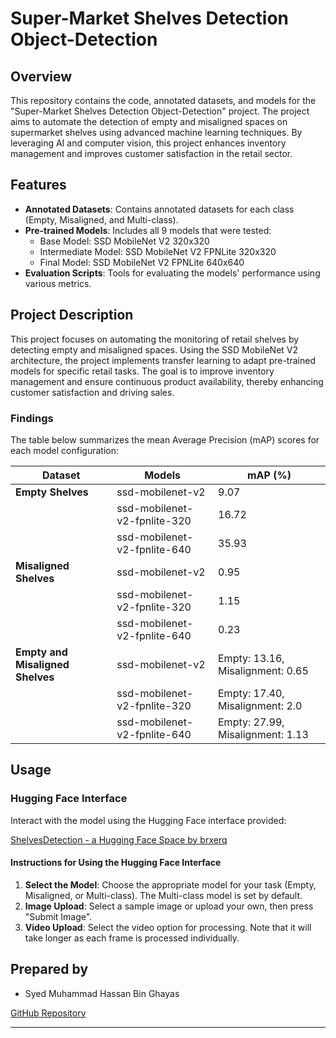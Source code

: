 
# Super-Market Shelves Detection Object-Detection

## Overview

This repository contains the code, annotated datasets, and models for the "Super-Market Shelves Detection Object-Detection" project. The project aims to automate the detection of empty and misaligned spaces on supermarket shelves using advanced machine learning techniques. By leveraging AI and computer vision, this project enhances inventory management and improves customer satisfaction in the retail sector.

## Features

- **Annotated Datasets**: Contains annotated datasets for each class (Empty, Misaligned, and Multi-class).
- **Pre-trained Models**: Includes all 9 models that were tested:
  - Base Model: SSD MobileNet V2 320x320
  - Intermediate Model: SSD MobileNet V2 FPNLite 320x320
  - Final Model: SSD MobileNet V2 FPNLite 640x640
- **Evaluation Scripts**: Tools for evaluating the models' performance using various metrics.

## Project Description

This project focuses on automating the monitoring of retail shelves by detecting empty and misaligned spaces. Using the SSD MobileNet V2 architecture, the project implements transfer learning to adapt pre-trained models for specific retail tasks. The goal is to improve inventory management and ensure continuous product availability, thereby enhancing customer satisfaction and driving sales.

### Findings

The table below summarizes the mean Average Precision (mAP) scores for each model configuration:

| Dataset                          | Models                        | mAP (%)                         |
|----------------------------------|-------------------------------|---------------------------------|
| **Empty Shelves**                | ssd-mobilenet-v2              | 9.07                            |
|                                  | ssd-mobilenet-v2-fpnlite-320  | 16.72                           |
|                                  | ssd-mobilenet-v2-fpnlite-640  | 35.93                           |
| **Misaligned Shelves**           | ssd-mobilenet-v2              | 0.95                            |
|                                  | ssd-mobilenet-v2-fpnlite-320  | 1.15                            |
|                                  | ssd-mobilenet-v2-fpnlite-640  | 0.23                            |
| **Empty and Misaligned Shelves** | ssd-mobilenet-v2              | Empty: 13.16, Misalignment: 0.65 |
|                                  | ssd-mobilenet-v2-fpnlite-320  | Empty: 17.40, Misalignment: 2.0 |
|                                  | ssd-mobilenet-v2-fpnlite-640  | Empty: 27.99, Misalignment: 1.13 |

## Usage


### Hugging Face Interface

Interact with the model using the Hugging Face interface provided:

[ShelvesDetection - a Hugging Face Space by brxerq](https://huggingface.co/spaces/brxerq/ShelvesDetection)

#### Instructions for Using the Hugging Face Interface

1. **Select the Model**: Choose the appropriate model for your task (Empty, Misaligned, or Multi-class). The Multi-class model is set by default.
2. **Image Upload**: Select a sample image or upload your own, then press "Submit Image".
3. **Video Upload**: Select the video option for processing. Note that it will take longer as each frame is processed individually.

## Prepared by

- Syed Muhammad Hassan Bin Ghayas



[GitHub Repository](https://github.com/Brxerq/Super-Market_Shelves_Detection_Object-Detection)

---

